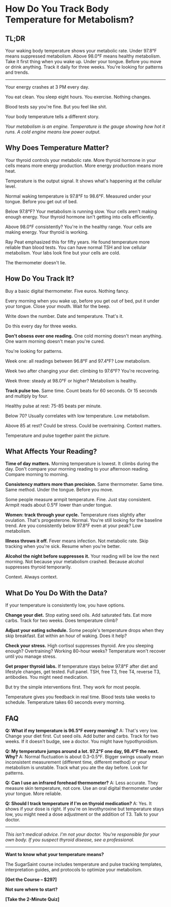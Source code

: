 # How Do You Track Body Temperature for Metabolism?

## TL;DR

Your waking body temperature shows your metabolic rate. Under 97.8°F means suppressed metabolism. Above 98.0°F means healthy metabolism. Take it first thing when you wake up. Under your tongue. Before you move or drink anything. Track it daily for three weeks. You're looking for patterns and trends.

---

Your energy crashes at 3 PM every day.

You eat clean. You sleep eight hours. You exercise. Nothing changes.

Blood tests say you're fine. But you feel like shit.

Your body temperature tells a different story.

*Your metabolism is an engine. Temperature is the gauge showing how hot it runs. A cold engine means low power output.*

## Why Does Temperature Matter?

Your thyroid controls your metabolic rate. More thyroid hormone in your cells means more energy production. More energy production means more heat.

Temperature is the output signal. It shows what's happening at the cellular level.

Normal waking temperature is 97.8°F to 98.6°F. Measured under your tongue. Before you get out of bed.

Below 97.8°F? Your metabolism is running slow. Your cells aren't making enough energy. Your thyroid hormone isn't getting into cells efficiently.

Above 98.0°F consistently? You're in the healthy range. Your cells are making energy. Your thyroid is working.

Ray Peat emphasized this for fifty years. He found temperature more reliable than blood tests. You can have normal TSH and low cellular metabolism. Your labs look fine but your cells are cold.

The thermometer doesn't lie.

## How Do You Track It?

Buy a basic digital thermometer. Five euros. Nothing fancy.

Every morning when you wake up, before you get out of bed, put it under your tongue. Close your mouth. Wait for the beep.

Write down the number. Date and temperature. That's it.

Do this every day for three weeks.

**Don't obsess over one reading.** One cold morning doesn't mean anything. One warm morning doesn't mean you're cured.

You're looking for patterns.

Week one: all readings between 96.8°F and 97.4°F? Low metabolism.

Week two after changing your diet: climbing to 97.6°F? You're recovering.

Week three: steady at 98.0°F or higher? Metabolism is healthy.

**Track pulse too.** Same time. Count beats for 60 seconds. Or 15 seconds and multiply by four.

Healthy pulse at rest: 75-85 beats per minute.

Below 70? Usually correlates with low temperature. Low metabolism.

Above 85 at rest? Could be stress. Could be overtraining. Context matters.

Temperature and pulse together paint the picture.

## What Affects Your Reading?

**Time of day matters.** Morning temperature is lowest. It climbs during the day. Don't compare your morning reading to your afternoon reading. Compare morning to morning.

**Consistency matters more than precision.** Same thermometer. Same time. Same method. Under the tongue. Before you move.

Some people measure armpit temperature. Fine. Just stay consistent. Armpit reads about 0.5°F lower than under tongue.

**Women: track through your cycle.** Temperature rises slightly after ovulation. That's progesterone. Normal. You're still looking for the baseline trend. Are you consistently below 97.8°F even at your peak? Low metabolism.

**Illness throws it off.** Fever means infection. Not metabolic rate. Skip tracking when you're sick. Resume when you're better.

**Alcohol the night before suppresses it.** Your reading will be low the next morning. Not because your metabolism crashed. Because alcohol suppresses thyroid temporarily.

Context. Always context.

## What Do You Do With the Data?

If your temperature is consistently low, you have options.

**Change your diet.** Stop eating seed oils. Add saturated fats. Eat more carbs. Track for two weeks. Does temperature climb?

**Adjust your eating schedule.** Some people's temperature drops when they skip breakfast. Eat within an hour of waking. Does it help?

**Check your stress.** High cortisol suppresses thyroid. Are you sleeping enough? Overtraining? Working 80-hour weeks? Temperature won't recover until you manage stress.

**Get proper thyroid labs.** If temperature stays below 97.8°F after diet and lifestyle changes, get tested. Full panel. TSH, free T3, free T4, reverse T3, antibodies. You might need medication.

But try the simple interventions first. They work for most people.

Temperature gives you feedback in real time. Blood tests take weeks to schedule. Temperature takes 60 seconds every morning.

## FAQ

**Q: What if my temperature is 96.5°F every morning?**
A: That's very low. Change your diet first. Cut seed oils. Add butter and carbs. Track for two weeks. If it doesn't budge, see a doctor. You might have hypothyroidism.

**Q: My temperature jumps around a lot. 97.2°F one day, 98.4°F the next. Why?**
A: Normal fluctuation is about 0.3-0.5°F. Bigger swings usually mean inconsistent measurement (different time, different method) or your metabolism is unstable. Track what you ate the day before. Look for patterns.

**Q: Can I use an infrared forehead thermometer?**
A: Less accurate. They measure skin temperature, not core. Use an oral digital thermometer under your tongue. More reliable.

**Q: Should I track temperature if I'm on thyroid medication?**
A: Yes. It shows if your dose is right. If you're on levothyroxine but temperature stays low, you might need a dose adjustment or the addition of T3. Talk to your doctor.

---

*This isn't medical advice. I'm not your doctor. You're responsible for your own body. If you suspect thyroid disease, see a professional.*

---

**Want to know what your temperature means?**

The SugarSaint course includes temperature and pulse tracking templates, interpretation guides, and protocols to optimize your metabolism.

**[Get the Course – $297]**

**Not sure where to start?**

**[Take the 2-Minute Quiz]**
